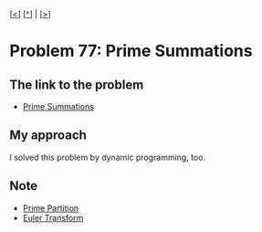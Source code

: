 \[[<](./p0076.md)] \[[^](../README.md)] | \[[>](./p0078.md)]

# Problem 77: Prime Summations

## The link to the problem

- [Prime Summations](https://projecteuler.net/problem=77)

## My approach

I solved this problem by dynamic programming, too.

## Note

- [Prime Partition](https://mathworld.wolfram.com/PrimePartition.html)
- [Euler Transform](https://mathworld.wolfram.com/EulerTransform.html)

